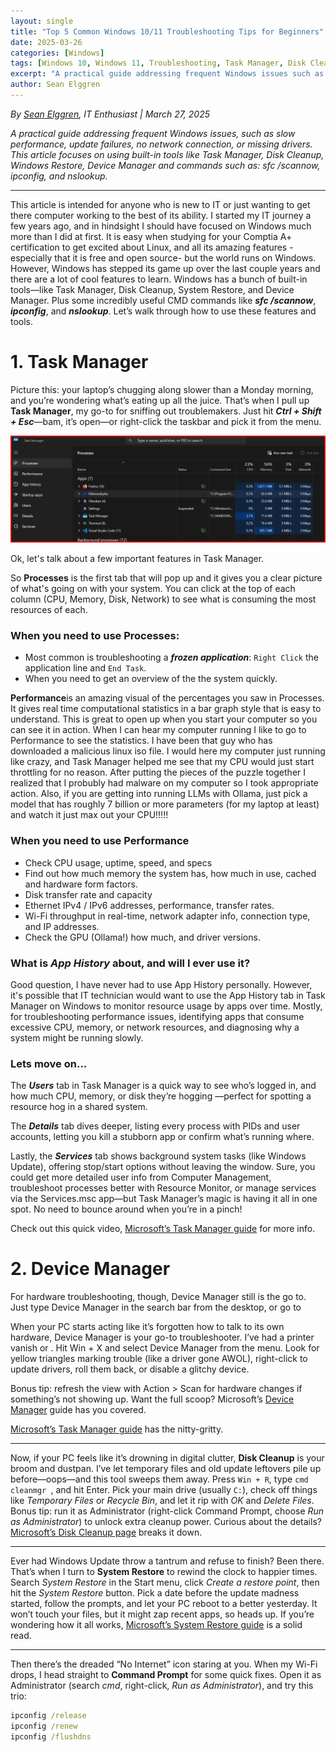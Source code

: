 ```yaml
---
layout: single
title: "Top 5 Common Windows 10/11 Troubleshooting Tips for Beginners"
date: 2025-03-26
categories: [Windows]
tags: [Windows 10, Windows 11, Troubleshooting, Task Manager, Disk Cleanup, Troubleshooter, IT Support]
excerpt: "A practical guide addressing frequent Windows issues such as slow performance and update failures."
author: Sean Elggren
---
```


*By [Sean Elggren](https://www.linkedin.com/in/sean-m-elggren-3477271a5/), IT Enthusiast | March 27, 2025*

*A practical guide addressing frequent Windows issues, such as slow performance, update failures, no network connection, or missing drivers. This article focuses on using built-in tools like Task Manager, Disk Cleanup, Windows Restore, Device Manager and commands such as: sfc /scannow, ipconfig, and nslookup.*

---
This article is intended for anyone who is new to IT or just wanting to get there computer working to the best of its ability.  I started my IT journey a few years ago, and in hindsight I should have focused on Windows much more than I did at first. It is easy when studying for your Comptia A+ certification to get excited about Linux, and all its amazing features -especially that it is free and open source- but the world runs on Windows. However, Windows has stepped its game up over the last couple years and there are a lot of cool features to learn.  Windows has a bunch of built-in tools—like Task Manager, Disk Cleanup, System Restore, and Device Manager.  Plus some incredibly useful CMD commands like ***sfc /scannow***, ***ipconfig***, and ***nslookup***. Let’s walk through how to use these features and tools.

# 1. Task Manager

Picture this: your laptop’s chugging along slower than a Monday morning, and you’re wondering what’s eating up all the juice. That’s when I pull up **Task Manager**, my go-to for sniffing out troublemakers. Just hit ***Ctrl + Shift + Esc***—bam, it’s open—or right-click the taskbar and pick it from the menu.

![Task Manager Screenshot](/assets/images/winblog/taskmanager.png)

Ok, let's talk about a few important features in Task Manager.

So **Processes** is the first tab that will pop up and it gives you a clear picture of what's going on with your system.  You can click at the top of each column (CPU, Memory, Disk, Network) to see what is consuming the most resources of each. 

### When you need to use Processes:

 * Most common is troubleshooting a ***frozen application***:  `Right Click` the application line and `End Task`. 
 * When you need to get an overview of the the system quickly.

 **Performance**is an amazing visual of the percentages you saw in Processes.  It gives real time computational statistics in a bar graph style that is easy to understand.  This is great to open up when you start your computer so you can see it in action.  When I can hear my computer running I like to go to Performance to see the statistics.  I have been that guy who has downloaded a malicious linux iso file.  I would here my computer just running like crazy, and Task Manager helped me see that my CPU would just start throttling for no reason.  After putting the pieces of the puzzle together I realized that I probubly had malware on my computer so I took appropriate action.  Also, if you are getting into running LLMs with Ollama, just pick a model that has roughly 7 billion or more parameters (for my laptop at least) and watch it just max out your CPU!!!!!

### When you need to use Performance

 * Check CPU usage, uptime, speed, and specs
 * Find out how much memory the system has, how much in use, cached and hardware form factors.
 * Disk transfer rate and capacity
 * Ethernet IPv4 / IPv6 addresses, performance, transfer rates.
 * Wi-Fi throughput in real-time, network adapter info, connection type, and IP addresses.
 * Check the GPU (Ollama!) how much, and driver versions.

### What is ***App History*** about, and will I ever use it? 

Good question, I have never had to use App History personally.  However, it's possible that IT technician would want to use the App History tab in Task Manager on Windows to monitor resource usage by apps over time. Mostly, for troubleshooting performance issues, identifying apps that consume excessive CPU, memory, or network resources, and diagnosing why a system might be running slowly. 

### Lets move on...

The ***Users*** tab in Task Manager is a quick way to see who’s logged in, and how much CPU, memory, or disk they’re hogging —perfect for spotting a resource hog in a shared system. 

The ***Details*** tab dives deeper, listing every process with PIDs and user accounts, letting you kill a stubborn app or confirm what’s running where. 

Lastly, the ***Services*** tab shows background system tasks (like Windows Update), offering stop/start options without leaving the window. Sure, you could get more detailed user info from Computer Management, troubleshoot processes better with Resource Monitor, or manage services via the Services.msc app—but Task Manager’s magic is having it all in one spot. No need to bounce around when you’re in a pinch!

Check out this quick video, [Microsoft’s Task Manager guide](https://learn.microsoft.com/en-us/shows/inside/task-manager) for more info.

# 2. Device Manager

 For hardware troubleshooting, though, Device Manager still is the go to.  Just type Device Manager in the search bar from the desktop, or go to 

 When your PC starts acting like it’s forgotten how to talk to its own hardware, Device Manager is your go-to troubleshooter. I’ve had a printer vanish or . Hit Win + X and select Device Manager from the menu. Look for yellow triangles marking trouble (like a driver gone AWOL), right-click to update drivers, roll them back, or disable a glitchy device. 

Bonus tip: refresh the view with Action > Scan for hardware changes if something’s not showing up. Want the full scoop? Microsoft’s [Device Manager](https://learn.microsoft.com/en-us/windows-hardware/drivers/install/using-device-manager) guide has you covered.






[Microsoft’s Task Manager guide](https://learn.microsoft.com/en-us/shows/inside/task-manager) has the nitty-gritty.

---

Now, if your PC feels like it’s drowning in digital clutter, **Disk Cleanup** is your broom and dustpan. I’ve let temporary files and old update leftovers pile up before—oops—and this tool sweeps them away. Press `Win + R`, type ```cmd cleanmgr ```, and hit Enter. Pick your main drive (usually `C:`), check off things like *Temporary Files* or *Recycle Bin*, and let it rip with *OK* and *Delete Files*. Bonus tip: run it as Administrator (right-click Command Prompt, choose *Run as Administrator*) to unlock extra cleanup power. Curious about the details? [Microsoft’s Disk Cleanup page](https://support.microsoft.com/en-us/windows/free-up-drive-space-in-windows-85529ccb-c365-490d-b548-831022bc9b32) breaks it down.

---

Ever had Windows Update throw a tantrum and refuse to finish? Been there. That’s when I turn to **System Restore** to rewind the clock to happier times. Search *System Restore* in the Start menu, click *Create a restore point*, then hit the *System Restore* button. Pick a date before the update madness started, follow the prompts, and let your PC reboot to a better yesterday. It won’t touch your files, but it might zap recent apps, so heads up. If you’re wondering how it all works, [Microsoft’s System Restore guide](https://support.microsoft.com/en-us/windows/use-system-restore-to-recover-your-pc-0d3e9708-4e5e-4c1e-9f9e-8e6d8f7e8f8d) is a solid read.

---

Then there’s the dreaded “No Internet” icon staring at you. When my Wi-Fi drops, I head straight to **Command Prompt** for some quick fixes. Open it as Administrator (search *cmd*, right-click, *Run as Administrator*), and try this trio:  
```cmd
ipconfig /release
ipconfig /renew
ipconfig /flushdns



